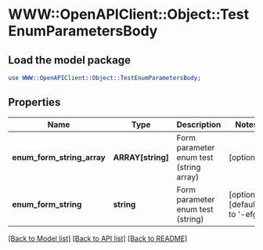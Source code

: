 # WWW::OpenAPIClient::Object::TestEnumParametersBody

## Load the model package
```perl
use WWW::OpenAPIClient::Object::TestEnumParametersBody;
```

## Properties
Name | Type | Description | Notes
------------ | ------------- | ------------- | -------------
**enum_form_string_array** | **ARRAY[string]** | Form parameter enum test (string array) | [optional] 
**enum_form_string** | **string** | Form parameter enum test (string) | [optional] [default to &#39;-efg&#39;]

[[Back to Model list]](../README.md#documentation-for-models) [[Back to API list]](../README.md#documentation-for-api-endpoints) [[Back to README]](../README.md)


